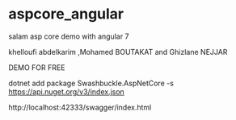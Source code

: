# aspcore_angular

salam asp core demo with angular 7 

khelloufi abdelkarim ,Mohamed BOUTAKAT and Ghizlane NEJJAR  

DEMO FOR FREE

dotnet add package Swashbuckle.AspNetCore -s https://api.nuget.org/v3/index.json

 
http://localhost:42333/swagger/index.html
 
  
